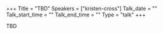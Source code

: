 +++
Title = "TBD"
Speakers = ["kristen-cross"]
Talk_date = ""
Talk_start_time = ""
Talk_end_time = ""
Type = "talk"
+++

TBD